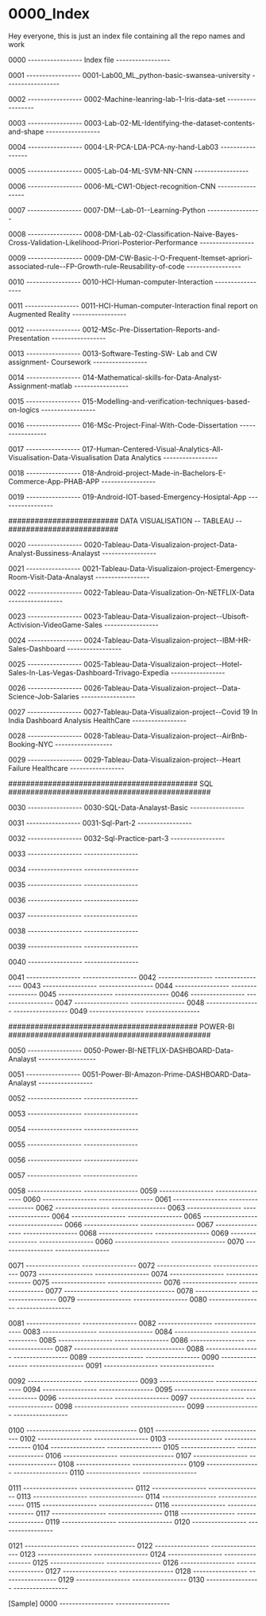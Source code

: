 # 0000_Index
Hey everyone, this is just an index file containing all the repo names and work

0000 ----------------- Index file ----------------- 

0001 ----------------- 0001-Lab00_ML_python-basic-swansea-university -----------------

0002 ----------------- 0002-Machine-leanring-lab-1-Iris-data-set -----------------

0003 ----------------- 0003-Lab-02-ML-Identifying-the-dataset-contents-and-shape -----------------

0004 ----------------- 0004-LR-PCA-LDA-PCA-ny-hand-Lab03 -----------------

0005 ----------------- 0005-Lab-04-ML-SVM-NN-CNN -----------------

0006 ----------------- 0006-ML-CW1-Object-recognition-CNN -----------------

0007 ----------------- 0007-DM--Lab-01--Learning-Python -----------------

0008 ----------------- 0008-DM-Lab-02-Classification-Naive-Bayes-Cross-Validation-Likelihood-Priori-Posterior-Performance -----------------

0009 ----------------- 0009-DM-CW-Basic-I-O-Frequent-Itemset-apriori-associated-rule--FP-Growth-rule-Reusability-of-code -----------------

0010 ----------------- 0010-HCI-Human-computer-Interaction -----------------

0011 ----------------- 0011-HCI-Human-computer-Interaction final report on Augmented Reality -----------------

0012 ----------------- 0012-MSc-Pre-Dissertation-Reports-and-Presentation -----------------

0013 ----------------- 0013-Software-Testing-SW- Lab and CW assignment- Coursework -----------------

0014 ----------------- 014-Mathematical-skills-for-Data-Analyst-Assignment-matlab -----------------

0015 ----------------- 015-Modelling-and-verification-techniques-based-on-logics -----------------

0016 ----------------- 016-MSc-Project-Final-With-Code-Dissertation -----------------

0017 ----------------- 017-Human-Centered-Visual-Analytics-All-Visualisation-Data-Visualisation Data Analytics -----------------

0018 ----------------- 018-Android-project-Made-in-Bachelors-E-Commerce-App-PHAB-APP -----------------

0019 ----------------- 019-Android-IOT-based-Emergency-Hosiptal-App -----------------

######################### DATA VISUALISATION -- TABLEAU -- #########################

0020 ----------------- 0020-Tableau-Data-Visualizaion-project-Data-Analyst-Bussiness-Analayst -----------------

0021 ----------------- 0021-Tableau-Data-Visualizaion-project-Emergency-Room-Visit-Data-Analayst -----------------

0022 ----------------- 0022-Tableau-Data-Visualization-On-NETFLIX-Data -----------------

0023 ----------------- 0023-Tableau-Data-Visualizaion-project--Ubisoft-Activision-VideoGame-Sales -----------------

0024 ----------------- 0024-Tableau-Data-Visualizaion-project--IBM-HR-Sales-Dashboard  -----------------

0025 ----------------- 0025-Tableau-Data-Visualizaion-project--Hotel-Sales-In-Las-Vegas-Dashboard-Trivago-Expedia -----------------

0026 ----------------- 0026-Tableau-Data-Visualizaion-project--Data-Science-Job-Salaries -----------------

0027 ----------------- 0027-Tableau-Data-Visualizaion-project--Covid 19 In India Dashboard Analysis HealthCare -----------------

0028 ----------------- 0028-Tableau-Data-Visualizaion-project--AirBnb-Booking-NYC ------------------

0029 ----------------- 0029-Tableau-Data-Visualizaion-project--Heart Failure Healthcare -----------------

###########################################   SQL ##############################################

0030 ----------------- 0030-SQL-Data-Analayst-Basic  -----------------

0031 ----------------- 0031-Sql-Part-2 -----------------

0032 ----------------- 0032-Sql-Practice-part-3 -----------------

0033 -----------------  -----------------

0034 -----------------  -----------------

0035 -----------------  -----------------

0036 -----------------  -----------------

0037 -----------------  -----------------

0038 -----------------  -----------------

0039 -----------------  -----------------

0040 -----------------  -----------------

0041 -----------------  -----------------
0042 -----------------  -----------------
0043 -----------------  -----------------
0044 -----------------  -----------------
0045 -----------------  -----------------
0046 -----------------  -----------------
0047 -----------------  -----------------
0048 -----------------  -----------------
0049 -----------------  -----------------

########################################### POWER-BI ##############################################

0050 ----------------- 0050-Power-BI-NETFLIX-DASHBOARD-Data-Analayst ------------------

0051 ----------------- 0051-Power-BI-Amazon-Prime-DASHBOARD-Data-Analayst -----------------

0052 -----------------  -----------------

0053 -----------------  -----------------

0054 -----------------  -----------------

0055 -----------------  -----------------

0056 -----------------  -----------------

0057 -----------------  -----------------

0058 -----------------  -----------------
0059 -----------------  -----------------
0060 -----------------  -----------------
0061 -----------------  -----------------
0062 -----------------  -----------------
0063 -----------------  -----------------
0064 -----------------  -----------------
0065 -----------------  -----------------
0066 -----------------  -----------------
0067 -----------------  -----------------
0068 -----------------  -----------------
0069 -----------------  -----------------
0060 -----------------  -----------------
0070 -----------------  -----------------

0071 -----------------  -----------------
0072 -----------------  -----------------
0073 -----------------  -----------------
0074 -----------------  -----------------
0075 -----------------  -----------------
0076 -----------------  -----------------
0077 -----------------  -----------------
0078 -----------------  -----------------
0079 -----------------  -----------------
0080 -----------------  -----------------

0081 -----------------  -----------------
0082 -----------------  -----------------
0083 -----------------  -----------------
0084 -----------------  -----------------
0085 -----------------  -----------------
0086 -----------------  -----------------
0087 -----------------  -----------------
0088 -----------------  -----------------
0089 -----------------  -----------------
0090 -----------------  -----------------
0091 -----------------  -----------------

0092 -----------------  -----------------
0093 -----------------  -----------------
0094 -----------------  -----------------
0095 -----------------  -----------------
0096 -----------------  -----------------
0097 -----------------  -----------------
0098 -----------------  -----------------
0099 -----------------  -----------------

0100 -----------------  -----------------
0101 -----------------  -----------------
0102 -----------------  -----------------
0103 -----------------  -----------------
0104 -----------------  -----------------
0105 -----------------  -----------------
0106 -----------------  -----------------
0107 -----------------  -----------------
0108 -----------------  -----------------
0109 -----------------  -----------------
0110 -----------------  -----------------

0111 -----------------  -----------------
0112 -----------------  -----------------
0113 -----------------  -----------------
0114 -----------------  -----------------
0115 -----------------  -----------------
0116 -----------------  -----------------
0117 -----------------  -----------------
0118 -----------------  -----------------
0119 -----------------  -----------------
0120 -----------------  -----------------

0121 -----------------  -----------------
0122 -----------------  -----------------
0123 -----------------  -----------------
0124 -----------------  -----------------
0125 -----------------  -----------------
0126 -----------------  -----------------
0127 -----------------  -----------------
0128 -----------------  -----------------
0129 -----------------  -----------------
0130 -----------------  -----------------


















































































[Sample]
0000 -----------------  -----------------


